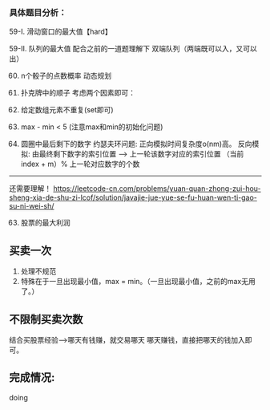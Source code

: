 ### 具体题目分析：
59-I. 滑动窗口的最大值【hard】




59-II. 队列的最大值
配合之前的一道题理解下
双端队列（两端既可以入，又可以出）


60. n个骰子的点数概率
动态规划



61. 扑克牌中的顺子
考虑两个因素即可：
1. 给定数组元素不重复(set即可)
2. max - min < 5 (注意max和min的初始化问题)


62. 圆圈中最后剩下的数字
约瑟夫环问题:
正向模拟时间复杂度o(nm)高。
反向模拟: 由最终剩下数字的索引位置 ——> 上一轮该数字对应的索引位置
（当前index + m）% 上一轮对应数字的个数
--------------------
还需要理解！
https://leetcode-cn.com/problems/yuan-quan-zhong-zui-hou-sheng-xia-de-shu-zi-lcof/solution/javajie-jue-yue-se-fu-huan-wen-ti-gao-su-ni-wei-sh/


63. 股票的最大利润
## 买卖一次
1. 处理不规范
2. 特殊在于一旦出现最小值，max = min。（一旦出现最小值，之前的max无用了。）

## 不限制买卖次数
结合买股票经验——>哪天有钱赚，就交易哪天
哪天赚钱，直接把哪天的钱加入即可。



## 完成情况:
doing
